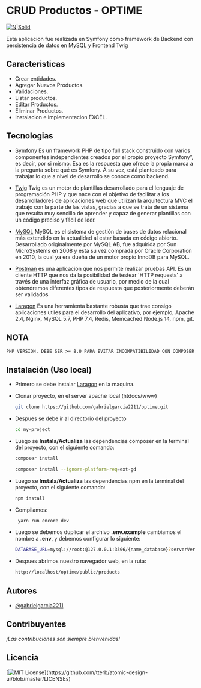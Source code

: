 #  CRUD Productos - OPTIME

[![N|Solid](https://www.rananegra.es/uploads/images/programacion-web-symfony.png)](https://laravel.com)

Esta aplicacion fue realizada en Symfony como framework de Backend con persistencia de datos en MySQL y Frontend Twig


## Caracteristicas

- Crear entidades.
- Agregar Nuevos Productos.
- Validaciones.
- Listar productos.
- Editar Productos.
- Eliminar Productos.
- Instalacion e implementacion EXCEL.

## Tecnologias

* [Symfony](https://twig.symfony.com/)  Es un framework PHP de tipo full stack construido con varios componentes independientes creados por el propio proyecto Symfony”, es decir, por si mismo. Esa es la respuesta que ofrece la propia marca a la pregunta sobre qué es Symfony. A su vez, está planteado para trabajar lo que a nivel de desarrollo se conoce como backend.


* [Twig](https://twig.symfony.com/) Twig es un motor de plantillas desarrollado para el lenguaje de programación PHP y que nace con el objetivo de facilitar a los desarrolladores de aplicaciones web que utilizan la arquitectura MVC el trabajo con la parte de las vistas, gracias a que se trata de un sistema que resulta muy sencillo de aprender y capaz de generar plantillas con un código preciso y fácil de leer.

* [MySQL](https://dev.mysql.com/downloads/mysql/) MySQL es el sistema de gestión de bases de datos relacional más extendido en la actualidad al estar basada en código abierto. Desarrollado originalmente por MySQL AB, fue adquirida por Sun MicroSystems en 2008 y esta su vez comprada por Oracle Corporation en 2010, la cual ya era dueña de un motor propio InnoDB para MySQL.

* [Postman](https://www.postman.com/downloads/) es una aplicación que nos permite realizar pruebas API. Es un cliente HTTP que nos da la posibilidad de testear 'HTTP requests' a través de una interfaz gráfica de usuario, por medio de la cual obtendremos diferentes tipos de respuesta que posteriormente deberán ser validados


* [Laragon](https://laragon.org/download/index.html) Es una herramienta bastante robusta que trae consigo aplicaciones utiles para el desarrollo del aplicativo, por ejemplo, Apache 2.4, Nginx, MySQL 5.7, PHP 7.4, Redis, Memcached Node.js 14, npm, git.

## NOTA

`PHP VERSION, DEBE SER >= 8.0 PARA EVITAR INCOMPATIBILIDAD CON COMPOSER`


## Instalación (Uso local)
- Primero se debe instalar [Laragon](https://laragon.org/download/index.html) en la maquina.

- Clonar proyecto, en el server apache local (htdocs/www)
    ```bash
    git clone https://github.com/gabrielgarcia2211/optime.git
    ```

- Despues se debe ir al directorio del proyecto
    ```bash
    cd my-project
    ```

- Luego se **Instala/Actualiza** las dependencias composer en la terminal del proyecto, con el siguiente comando:
    ```sh
    composer install
    ```
     ```sh
    composer install --ignore-platform-req=ext-gd
    ```
- Luego se **Instala/Actualiza** las dependencias npm  en la terminal del proyecto, con el siguiente comando:
    ```sh
    npm install
    ```
- Compilamos:
    ```sh
     yarn run encore dev
    ```

- Luego se debemos duplicar el archivo **.env.example** cambiamos el nombre a **.env**, y debemos configurar lo siguiente:
    ```sh
    DATABASE_URL=mysql://root:@127.0.0.1:3306/{name_database}?serverVersion=8&charset=utf8mb4
    ```
- Despues abrimos nuestro navegador web, en la ruta:
    ```bash
    http://localhost/optime/public/products
    ```
## Autores

- [@gabrielgarcia2211](https://github.com/gabrielgarcia2211)

## Contribuyentes
*¡Las contribuciones son siempre bienvenidas!*

## Licencia

[![MIT License](https://img.shields.io/apm/l/atomic-design-ui.svg?)](https://github.com/tterb/atomic-design-ui/blob/master/LICENSEs)
